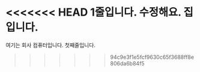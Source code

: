 <<<<<<< HEAD
1줄입니다. 수정해요. 집입니다.
=======
여기는 회사 컴퓨터입니다. 첫째줄입니다.
>>>>>>> 94c9e3f1e5fcf9630c65f3688ff8e806da6b84f5
